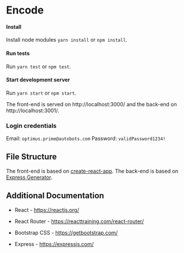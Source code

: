 
# Encode

#### Install
Install node modules `yarn install` or `npm install`.

#### Run tests
Run `yarn test` or `npm test`.

#### Start development server
Run `yarn start` or `npm start`.

The front-end is served on http://localhost:3000/ and the back-end on http://localhost:3001/.

### Login credentials
Email: `optimus.prime@autobots.com`
Password: `validPassword1234!`

## File Structure
The front-end is based on [create-react-app](https://github.com/facebook/create-react-app).
The back-end is based on [Express Generator](https://expressjs.com/en/starter/generator.html).

## Additional Documentation
- React - https://reactjs.org/

- React Router - https://reacttraining.com/react-router/

- Bootstrap CSS - https://getbootstrap.com/

- Express - https://expressjs.com/